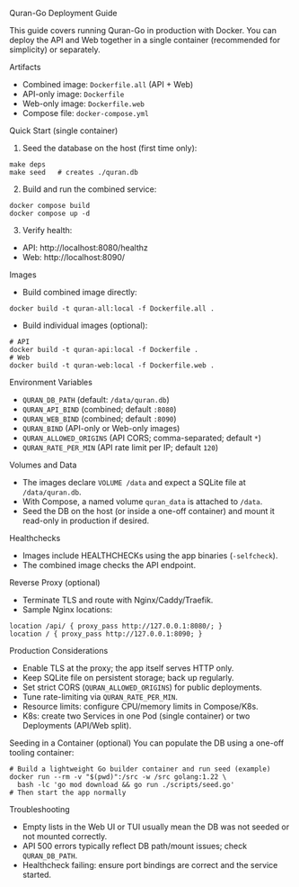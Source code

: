 Quran-Go Deployment Guide

This guide covers running Quran-Go in production with Docker. You can deploy the API and Web together in a single container (recommended for simplicity) or separately.

Artifacts
- Combined image: `Dockerfile.all` (API + Web)
- API-only image: `Dockerfile`
- Web-only image: `Dockerfile.web`
- Compose file: `docker-compose.yml`

Quick Start (single container)
1) Seed the database on the host (first time only):
```
make deps
make seed   # creates ./quran.db
```
2) Build and run the combined service:
```
docker compose build
docker compose up -d
```
3) Verify health:
- API: http://localhost:8080/healthz
- Web: http://localhost:8090/

Images
- Build combined image directly:
```
docker build -t quran-all:local -f Dockerfile.all .
```
- Build individual images (optional):
```
# API
docker build -t quran-api:local -f Dockerfile .
# Web
docker build -t quran-web:local -f Dockerfile.web .
```

Environment Variables
- `QURAN_DB_PATH` (default: `/data/quran.db`)
- `QURAN_API_BIND` (combined; default `:8080`)
- `QURAN_WEB_BIND` (combined; default `:8090`)
- `QURAN_BIND` (API-only or Web-only images)
- `QURAN_ALLOWED_ORIGINS` (API CORS; comma-separated; default `*`)
- `QURAN_RATE_PER_MIN` (API rate limit per IP; default `120`)

Volumes and Data
- The images declare `VOLUME /data` and expect a SQLite file at `/data/quran.db`.
- With Compose, a named volume `quran_data` is attached to `/data`.
- Seed the DB on the host (or inside a one-off container) and mount it read-only in production if desired.

Healthchecks
- Images include HEALTHCHECKs using the app binaries (`-selfcheck`).
- The combined image checks the API endpoint.

Reverse Proxy (optional)
- Terminate TLS and route with Nginx/Caddy/Traefik.
- Sample Nginx locations:
```
location /api/ { proxy_pass http://127.0.0.1:8080/; }
location / { proxy_pass http://127.0.0.1:8090; }
```

Production Considerations
- Enable TLS at the proxy; the app itself serves HTTP only.
- Keep SQLite file on persistent storage; back up regularly.
- Set strict CORS (`QURAN_ALLOWED_ORIGINS`) for public deployments.
- Tune rate-limiting via `QURAN_RATE_PER_MIN`.
- Resource limits: configure CPU/memory limits in Compose/K8s.
- K8s: create two Services in one Pod (single container) or two Deployments (API/Web split).

Seeding in a Container (optional)
You can populate the DB using a one-off tooling container:
```
# Build a lightweight Go builder container and run seed (example)
docker run --rm -v "$(pwd)":/src -w /src golang:1.22 \
  bash -lc 'go mod download && go run ./scripts/seed.go'
# Then start the app normally
```

Troubleshooting
- Empty lists in the Web UI or TUI usually mean the DB was not seeded or not mounted correctly.
- API 500 errors typically reflect DB path/mount issues; check `QURAN_DB_PATH`.
- Healthcheck failing: ensure port bindings are correct and the service started.
